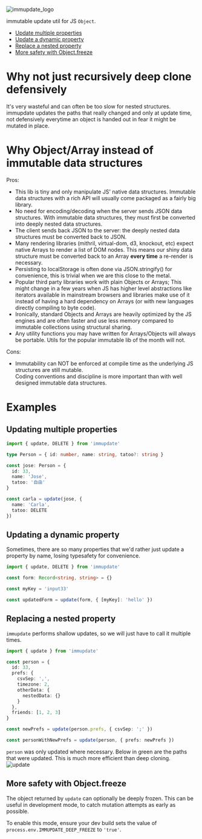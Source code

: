 ![immupdate_logo](http://i171.photobucket.com/albums/u320/boubiyeah/immupdate_logo_zpso5d7ao18.png)

immutable update util for JS `Object`.


* [Update multiple properties](#update-multiple-properties)
* [Update a dynamic property](#update-dynamic-property)
* [Replace a nested property](#replace-nested-property)
* [More safety with Object.freeze](#object-freeze)


# Why not just recursively deep clone defensively
It's very wasteful and can often be too slow for nested structures.
immupdate updates the paths that really changed and only at update time, not defensively everytime an object is handed out in fear it might be mutated in place.


# Why Object/Array instead of immutable data structures

Pros:

- This lib is tiny and only manipulate JS' native data structures. Immutable data structures with a rich API will usually come packaged as a fairly big library.
- No need for encoding/decoding when the server sends JSON data structures. With immutable data structures, they must first be converted into deeply nested data structures.
- The client sends back JSON to the server: the deeply nested data structures must be converted back to JSON.
- Many rendering libraries (mithril, virtual-dom, d3, knockout, etc) expect native Arrays to render a list of DOM nodes. This means our shiny data structure must be converted back to an Array **every time** a re-render is necessary.
- Persisting to localStorage is often done via JSON.stringify() for convenience, this is trivial when we are this close to the metal.
- Popular third party libraries work with plain Objects or Arrays; This might change in a few years when JS has higher level abstractions like iterators available in mainstream browsers and libraries make use of it instead of having a hard dependency on Arrays (or with new languages directly compiling to byte code).
- Ironically, standard Objects and Arrays are heavily optimized by the JS engines and are often faster and use less memory compared to immutable collections using structural sharing.
- Any utility functions you may have written for Arrays/Objects will always be portable. Utils for the popular immutable lib of the month will not.

Cons:

- Immutability can NOT be enforced at compile time as the underlying JS structures are still mutable.  
Coding conventions and discipline is more important than with well designed immutable data structures.


# Examples

<a name="update-multiple-properties"></a>
## Updating multiple properties

```ts
import { update, DELETE } from 'immupdate'

type Person = { id: number, name: string, tatoo?: string }

const jose: Person = {
  id: 33,
  name: 'Jose',
  tatoo: '自由'
}

const carla = update(jose, {
  name: 'Carla',
  tatoo: DELETE
})
```


<a name="update-dynamic-property"></a>
## Updating a dynamic property

Sometimes, there are so many properties that we'd rather just update a property by name, losing typesafety for convenience.  

```ts
import { update, DELETE } from 'immupdate'

const form: Record<string, string> = {}

const myKey = 'input33'

const updatedForm = update(form, { [myKey]: 'hello' })
```


<a name="replace-nested-property"></a>
## Replacing a nested property

`immupdate` performs shallow updates, so we will just have to call it multiple times.

```ts
import { update } from 'immupdate'

const person = {
  id: 33,
  prefs: {
    csvSep: ',',
    timezone: 2,
    otherData: {
      nestedData: {}
    }
  },
  friends: [1, 2, 3]
}

const newPrefs = update(person.prefs, { csvSep: ';' })

const personWithNewPrefs = update(person, { prefs: newPrefs })
```

`person` was only updated where necessary. Below in green are the paths that were updated. This is much more efficient than deep cloning.  
![update](http://i171.photobucket.com/albums/u320/boubiyeah/Screen%20Shot%202015-04-19%20at%2000.15.12_zps4gvttcxd.png)


<a name="object-freeze"></a>
## More safety with Object.freeze

The object returned by `update` can optionally be deeply frozen.
This can be useful in development mode, to catch mutation attempts as early as possible.  

To enable this mode, ensure your dev build sets the value of `process.env.IMMUPDATE_DEEP_FREEZE` to `'true'`.

